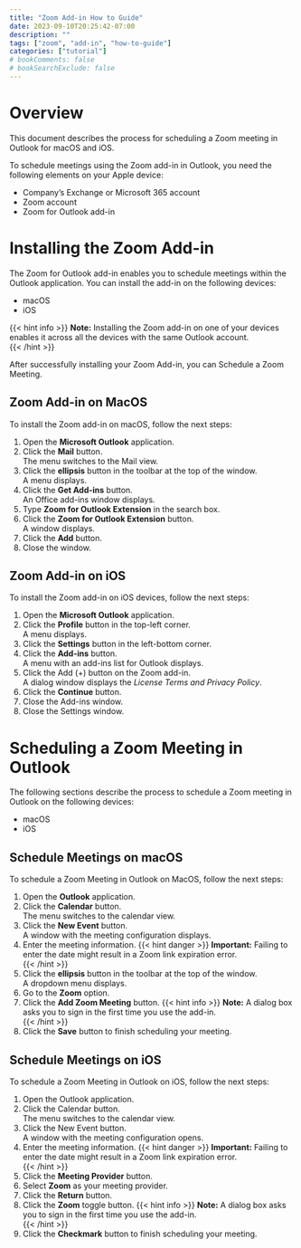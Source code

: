 ```yaml
---
title: "Zoom Add-in How to Guide"
date: 2023-09-10T20:25:42-07:00
description: ""
tags: ["zoom", "add-in", "how-to-guide"]
categories: ["tutorial"]
# bookComments: false
# bookSearchExclude: false
---
```


# Overview 
This document describes the process for scheduling a Zoom meeting in Outlook for macOS and iOS.

To schedule meetings using the Zoom add-in in Outlook, you need the following elements on your Apple device: 

* Company’s Exchange or Microsoft 365 account
* Zoom account 
* Zoom for Outlook add-in

# Installing the Zoom Add-in 

The Zoom for Outlook add-in enables you to schedule meetings within the Outlook application. You can install the add-in on the following devices:

* macOS
* iOS 

{{< hint info >}}
**Note:** Installing the Zoom add-in on one of your devices enables it across all the devices with the same Outlook account.  
{{< /hint >}}

After successfully installing your Zoom Add-in, you can Schedule a Zoom Meeting.  

## Zoom Add-in on MacOS
To install the Zoom add-in on macOS, follow the next steps: 
1.  Open the **Microsoft Outlook** application. 
2.  Click the **Mail** button. \
The menu switches to the Mail view. 
3. Click the **ellipsis** button in the toolbar at the top of the window. \
A menu displays. 
4. Click the **Get Add-ins** button.     
An Office add-ins window displays.  
5. Type **Zoom for Outlook Extension** in the search box. 
6. Click the **Zoom for Outlook Extension** button. \
A window displays. 
7. Click the **Add** button.
8. Close the window. 


## Zoom Add-in on iOS 

To install the Zoom add-in on iOS devices, follow the next steps: 
1. Open the **Microsoft Outlook** application. 
2. Click the **Profile** button in the top-left corner. \
A menu displays. 
3. Click the **Settings** button in the left-bottom corner. 
4. Click the **Add-ins** button. \
A menu with an add-ins list for Outlook displays.
5. Click the Add (+) button on the Zoom add-in. \
A dialog window displays the *License Terms and Privacy Policy*.
6. Click the **Continue** button.
7. Close the Add-ins window.
8. Close the Settings window.

# Scheduling a Zoom Meeting in Outlook
The following sections describe the process to schedule a Zoom meeting in Outlook on the following devices: 

* macOS
* iOS 


## Schedule Meetings on macOS
To schedule a Zoom Meeting in Outlook on MacOS, follow the next steps: 
1. Open the **Outlook** application. 
2. Click the **Calendar** button. \
The menu switches to the calendar view. 
3. Click the **New Event** button. \
A window with the meeting configuration displays.
4. Enter the meeting information. 
  {{< hint danger >}}
**Important:** Failing to enter the date might result in a Zoom link expiration error.  
{{< /hint >}}
5. Click the **ellipsis** button in the toolbar at the top of the window.  
A dropdown menu displays.
6. Go to the **Zoom** option. 
7. Click the **Add Zoom Meeting** button.
{{< hint info >}}
**Note:** A dialog box asks you to sign in the first time you use the add-in.  
{{< /hint >}}
8. Click the **Save** button to finish scheduling your meeting.  


## Schedule Meetings on iOS 

To schedule a Zoom Meeting in Outlook on iOS, follow the next steps: 
1. Open the Outlook application.
2. Click the Calendar button. \
The menu switches to the calendar view. 
3. Click the New Event button. \
A window with the meeting configuration opens.
4. Enter the meeting information. 
{{< hint danger >}}
**Important:** Failing to enter the date might result in a Zoom link expiration error.  
{{< /hint >}}
5. Click the **Meeting Provider** button.
6. Select **Zoom** as your meeting provider.  
7. Click the **Return** button. 
8. Click the **Zoom** toggle button.
{{< hint info >}}
**Note:** A dialog box asks you to sign in the first time you use the add-in.  
{{< /hint >}}
9. Click the **Checkmark** button to finish scheduling your meeting. 

